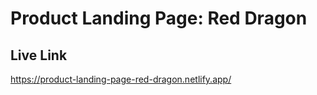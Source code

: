 # Product Landing Page: Red Dragon

## Live Link
https://product-landing-page-red-dragon.netlify.app/
